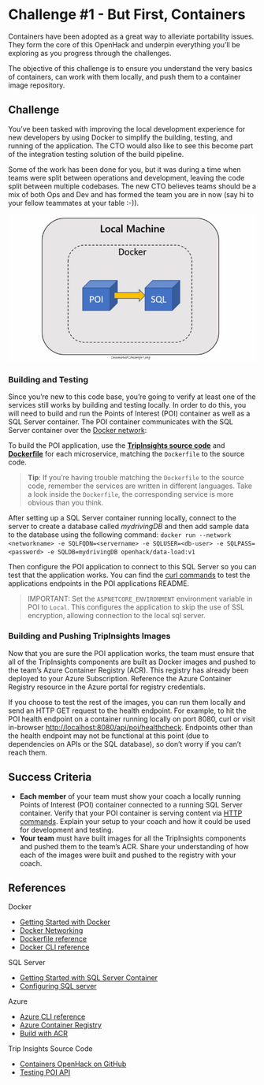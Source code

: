 
# Challenge #1 - But First, Containers

Containers have been adopted as a great way to alleviate portability issues. They form the core of this OpenHack and underpin everything you’ll be exploring as you progress through the challenges.

The objective of this challenge is to ensure you understand the very basics of containers, can work with them locally, and push them to a container image repository.

## Challenge

You’ve been tasked with improving the local development experience for new developers by using Docker to simplify the building, testing, and running of the application. The CTO would also like to see this become part of the integration testing solution of the build pipeline.

Some of the work has been done for you, but it was during a time when teams were split between operations and development, leaving the code split between multiple codebases. The new CTO believes teams should be a mix of both Ops and Dev and has formed the team you are in now (say hi to your fellow teammates at your table :-)).

![compay](./img/desiredArchChallange.jpg)

### Building and Testing

Since you’re new to this code base, you’re going to verify at least one of the services still works by building and testing locally. In order to do this, you will need to build and run the Points of Interest (POI) container as well as a SQL Server container. The POI container communicates with the SQL Server container over the [Docker network](https://docs.docker.com/v17.09/engine/userguide/networking):

To build the POI application, use the **[TripInsights source code](https://github.com/Azure-Samples/openhack-containers)** and **[Dockerfile](https://docs.docker.com/engine/reference/builder/)** for each microservice, matching the `Dockerfile` to the source code.

> **Tip**: If you’re having trouble matching the `Dockerfile` to the source code, remember the services are written in different languages. Take a look inside the `Dockerfile`, the corresponding service is more obvious than you think.

After setting up a SQL Server container running locally, connect to the server to create a database called _mydrivingDB_ and then add sample data to the database using the following command: `docker run --network <networkname> -e SQLFQDN=<servername> -e SQLUSER=<db-user> -e SQLPASS=<password> -e SQLDB=mydrivingDB openhack/data-load:v1`

Then configure the POI application to connect to this SQL Server so you can test that the application works. You can find the [curl commands](https://github.com/Azure-Samples/openhack-containers/tree/master/src/poi#testing) to test the applications endpoints in the POI applications README.

> IMPORTANT: Set the `ASPNETCORE_ENVIRONMENT` environment variable in POI to `Local`. This configures the application to skip the use of SSL encryption, allowing connection to the local sql server.

### Building and Pushing TripInsights Images

Now that you are sure the POI application works, the team must ensure that all of the TripInsights components are built as Docker images and pushed to the team’s Azure Container Registry (ACR). This registry has already been deployed to your Azure Subscription. Reference the Azure Container Registry resource in the Azure portal for registry credentials.

If you choose to test the rest of the images, you can run them locally and send an HTTP GET request to the health endpoint. For example, to hit the POI health endpoint on a container running locally on port 8080, curl or visit in-browser [http://localhost:8080/api/poi/healthcheck](http://localhost:8080/api/poi/healthcheck). Endpoints other than the health endpoint may not be functional at this point (due to dependencies on APIs or the SQL database), so don’t worry if you can’t reach them.

## Success Criteria

*   **Each member** of your team must show your coach a locally running Points of Interest (POI) container connected to a running SQL Server container. Verify that your POI container is serving content via [HTTP commands](https://github.com/Azure-Samples/openhack-containers/tree/master/src/poi#testing). Explain your setup to your coach and how it could be used for development and testing.
*   **Your team** must have built images for all the TripInsights components and pushed them to the team’s ACR. Share your understanding of how each of the images were built and pushed to the registry with your coach.

## References

Docker

*   [Getting Started with Docker](https://docs.docker.com/get-started/)
*   [Docker Networking](https://docs.docker.com/v17.09/engine/userguide/networking)
*   [Dockerfile reference](https://docs.docker.com/engine/reference/builder/)
*   [Docker CLI reference](https://docs.docker.com/engine/reference/commandline/cli/)

SQL Server

*   [Getting Started with SQL Server Container](https://docs.microsoft.com/en-us/sql/linux/quickstart-install-connect-docker?view=sql-server-2017)
*   [Configuring SQL server](https://docs.microsoft.com/en-us/sql/linux/sql-server-linux-configure-docker)

Azure

*   [Azure CLI reference](https://docs.microsoft.com/en-us/cli/azure/get-started-with-azure-cli)
*   [Azure Container Registry](https://docs.microsoft.com/en-us/azure/container-registry/)
*   [Build with ACR](https://docs.microsoft.com/en-us/azure/container-registry/container-registry-tutorial-quick-task)

Trip Insights Source Code

*   [Containers OpenHack on GitHub](https://github.com/Azure-Samples/openhack-containers)
*   [Testing POI API](https://github.com/Azure-Samples/openhack-containers/tree/master/src/poi#testing)
